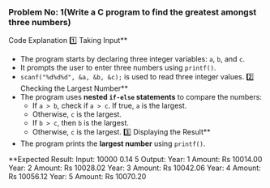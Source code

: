 ### Problem No: 1(Write a C program to find the greatest amongst three numbers)
Code Explanation
1️⃣ Taking Input**
- The program starts by declaring three integer variables: `a`, `b`, and `c`.
- It prompts the user to enter three numbers using `printf()`.
- `scanf("%d%d%d", &a, &b, &c);` is used to read three integer values.
2️⃣ Checking the Largest Number**
- The program uses **nested `if-else` statements** to compare the numbers:
  - If `a > b`, check if `a > c`. If true, `a` is the largest.
  - Otherwise, `c` is the largest.
  - If `b > c`, then `b` is the largest.
  - Otherwise, `c` is the largest.
3️⃣ Displaying the Result**
- The program prints the **largest number** using `printf()`.
  
**Expected Result:
  Input: 10000  0.14  5
  Output: Year:  1  Amount: Rs 10014.00
          Year:  2  Amount: Rs 10028.02
          Year:  3  Amount: Rs 10042.06
          Year:  4  Amount: Rs 10056.12
          Year:  5  Amount: Rs 10070.20
